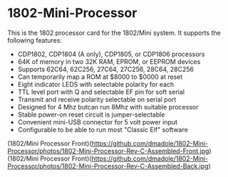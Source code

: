 # 1802-Mini-Processor
This is the 1802 processor card for the 1802/Mini system. It supports the following features:

* CDP1802, CDP1804 (A only), CDP1805, or CDP1806 processors
* 64K of memory in two 32K RAM, EPROM, or EEPROM devices
* Supports 62C64, 62C256, 27C64, 27C256, 28C64, 28C256
* Can temporarily map a ROM at $8000 to $0000 at reset
* Eight  indicator LEDS with selectable polarity for each
* TTL level port with Q and selectable EF pin for soft serial
* Transmit and receive polarity selectable on serial port
* Designed for 4 Mhz butcan run 8Mhz with suitable processor
* Stable power-on reset circuit is jumper-selectable
* Convenient mini-USB connector for 5 volt power input
* Configurable to be able to run most "Classic Elf" software

(1802/Mini Processor Front)(https://github.com/dmadole/1802-Mini-Processor/photos/1802-Mini-Processor-Rev-C-Assembled-Front.jpg)
(1802/Mini Processor Front)(https://github.com/dmadole/1802-Mini-Processor/photos/1802-Mini-Processor-Rev-C-Assembled-Back.jpg)
